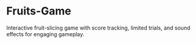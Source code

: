 # Fruits-Game
Interactive fruit-slicing game with score tracking, limited trials, and sound effects for engaging gameplay.
